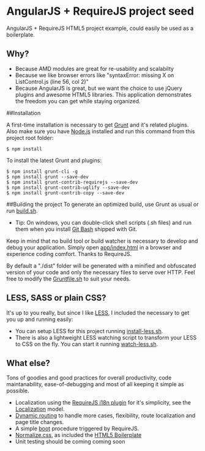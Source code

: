 AngularJS + RequireJS project seed
==================================

AngularJS + RequireJS HTML5 project example, could easily be used as a boilerplate.

## Why?

- Because AMD modules are great for re-usability and scalabilty
- Because we like browser errors like "syntaxError: missing X on ListControl.js (line 56, col 2)"
- Because AngularJS is great, but we want the choice to use jQuery plugins and awesome HTML5 libraries.
This application demonstrates the freedom you can get while staying organized.

##Installation

A first-time installation is necessary to get [Grunt](http://gruntjs.com/) and it's related plugins. Also make sure you have [Node.js](http://nodejs.org/) installed and run this command from this project root folder:

    $ npm install

To install the latest Grunt and plugins:
  
    $ npm install grunt-cli -g
    $ npm install grunt --save-dev
    $ npm install grunt-contrib-requirejs --save-dev
    $ npm install grunt-contrib-uglify --save-dev
    $ npm install grunt-contrib-copy --save-dev

##Building the project
To generate an optimized build, use Grunt as usual or run [build.sh](https://github.com/pheno7/angular-requirejs-seed/blob/master/build.sh).

- Tip: On windows, you can double-click shell scripts (.sh files) and run them when you install [Git Bash](http://git-scm.com/downloads) shipped with Git.

Keep in mind that no build tool or build watcher is necessary to develop and debug your application. Simply open [app/index.html](https://github.com/pheno7/angular-requirejs-seed/blob/master/app/index.html) in a browser and experience coding comfort. Thanks to RequireJS.

By default a "./dist" folder will be generated with a minified and obfuscated version of your code and only the necessary files to serve over HTTP. Feel free to modify the [Gruntfile.sh](https://github.com/pheno7/angular-requirejs-seed/blob/master/Gruntfile.js) to suit your needs.

## LESS, SASS or plain CSS?

It's up to you really, but since I like [LESS](http://lesscss.org/), I included the necessary to get you up and running easily:

- You can setup LESS for this project running [install-less.sh](https://github.com/pheno7/angular-requirejs-seed/blob/master/install-less.sh).
- There is also a lightweight LESS watching script to transform your LESS to CSS on the fly. You can start it running [watch-less.sh](https://github.com/pheno7/angular-requirejs-seed/blob/master/watch-less.sh).

## What else?

Tons of goodies and good practices for overall productivity, code maintanability, ease-of-debugging and most of all keeping it simple as possible.

- Localization using the [RequireJS i18n plugin](https://github.com/requirejs/i18n) for it's simplicity, see the [Localization](https://github.com/pheno7/angular-requirejs-seed/blob/master/app/models/Localization.js) model.
- [Dynamic routing](https://github.com/pheno7/angular-requirejs-seed/blob/master/app/routing.js) to handle more cases, flexibility, route localization and page title changes.
- A simple [boot](https://github.com/pheno7/angular-requirejs-seed/blob/master/app/boot.js) procedure triggered by RequireJS. 
- [Normalize.css](http://necolas.github.io/normalize.css/), as included the [HTML5 Boilerplate](http://html5boilerplate.com/)
- Unit testing should be coming coming soon
